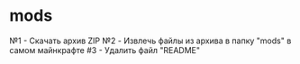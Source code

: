 # mods

№1 - Скачать архив ZIP
№2 - Извлечь файлы из архива в папку "mods" в самом майнкрафте
#3 - Удалить файл "README"

